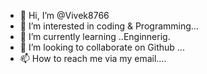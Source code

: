 - 👋 Hi, I’m @Vivek8766
- 👀 I’m interested in coding & Programming...
- 🌱 I’m currently learning ..Enginnerig.
- 💞️ I’m looking to collaborate on Github ...
- 📫 How to reach me via my email....

<!---
Vivek8766/Vivek8766 is a ✨ special ✨ repository because its `README.md` (this file) appears on your GitHub profile.
You can click the Preview link to take a look at your changes.
--->

